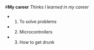 #**My career**
*Thinks I learned in my career*
* 1. To solve problems
* 2. Microcontrollers
* 3. How to get drunk
